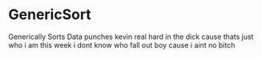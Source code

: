 # GenericSort
Generically Sorts Data
punches kevin real hard in the dick
cause thats just who i am this week
i dont know who fall out boy
cause i aint no bitch
